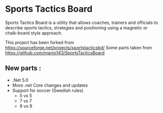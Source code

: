 # Sports Tactics Board
Sports Tactics Board is a utility that allows coaches, trainers and officials to describe sports tactics, strategies and positioning using a magnetic or chalk-board style approach.

This project has been forked from https://sourceforge.net/projects/sportstacticsbd/ Some parts taken from https://github.com/manio143/SportsTacticsBoard

## New parts :
- .Net 5.0
- More .net Core changes and updates
- Support for soccer (Swedish rules)
  - 5 vs 5
  - 7 vs 7
  - 9 vs 9 
